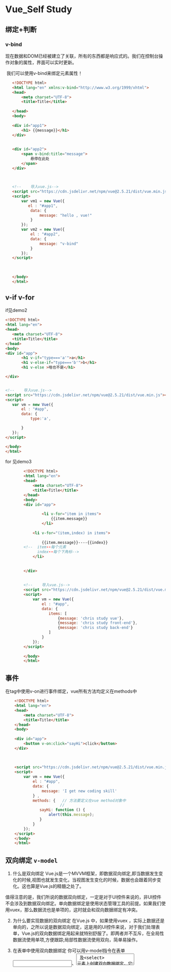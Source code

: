 # Vue_Self Study

## 绑定+判断
### v-bind
  ​ 现在数据和DOM已经被建立了关联，所有的东西都是响应式的。我们在控制台操作对象的属性，界面可以实时更新。
  
  ​ 我们可以使用v-bind来绑定元素属性！
  
  ```html
     <!DOCTYPE html>
     <html lang="en" xmlns:v-bind="http://www.w3.org/1999/xhtml">
     <head>
         <meta charset="UTF-8">
         <title>Title</title>
     
     </head>
     <body>
     
     <div id="app1">
         <h1> {{message}}</h1>
     </div>
     
     
     <div id="app2">
         <span v-bind:title="message">
             悬停在此处
         </span>
     </div>
     
 
     
     <!--    导入vue.js-->
     <script src="https://cdn.jsdelivr.net/npm/vue@2.5.21/dist/vue.min.js"></script>
     <script>
         var vm1 = new Vue({
            el : "#app1",
             data: {
                 message: "hello , vue!"
             }
         });
         var vm2 = new Vue({
             el : "#app2",
             data: {
                 message: "v-bind"
             }
         });
     </script>
     
     
     
     </body>
     </html>
```       

 ## v-if v-for
   if见demo2
   ```html
  <!DOCTYPE html>
  <html lang="en">
  <head>
      <meta charset="UTF-8">
      <title>Title</title>
  </head>
  <body>
  <div id="app">
          <h1 v-if="type==='a'">a</h1>
          <h1 v-else-if="type==='b'">b</h1>
          <h1 v-else >啥也不是</h1>
  
  </div>
  
  
  <!--    导入vue.js-->
  <script src="https://cdn.jsdelivr.net/npm/vue@2.5.21/dist/vue.min.js"></script>
  <script>
      var vm = new Vue({
          el : "#app",
          data: {
              type:'a',
  
          }
      });
  </script>
  
  </body>
  </html>
```
for 见demo3
```html
        <!DOCTYPE html>
        <html lang="en">
        <head>
            <meta charset="UTF-8">
            <title>Title</title>
        </head>
        <body>
        <div id="app">
        
                <li v-for="item in items">
                    {{item.message}}
                </li>
        
            <li v-for="(item,index) in items">
                
                {{item.message}}----{{index}}
        <!--  item--每个元素
              index--每个下角标-->
            </li>
        
            
        </div>
        
        
        <!--    导入vue.js-->
        <script src="https://cdn.jsdelivr.net/npm/vue@2.5.21/dist/vue.min.js"></script>
        <script>
            var vm = new Vue({
                el : "#app",
                data: {
                   items: [
                       {message: 'chris study vue'},
                       {message: 'chris study front-end'},
                       {message: 'chris study back-end'}
                   ]
                }
            });
        </script>
        
        </body>
        </html>
```

## 事件
 在tag中使用v-on进行事件绑定，vue所有方法均定义在methods中
 ```html
     <!DOCTYPE html>
     <html lang="en">
     <head>
         <meta charset="UTF-8">
         <title>Title</title>
     </head>
     <body>
     
     <div id="app">
         <button v-on:click="sayHi">click</button>
     </div>
     
     
     
     <script src="https://cdn.jsdelivr.net/npm/vue@2.5.21/dist/vue.min.js"></script>
     <script>
         var vm = new Vue({
             el : "#app",
             data: {
                 message: 'I get new coding skill'
             } ,
             methods: {   // 方法要定义在vue method对象中
                         // 
                sayHi: function () {
                    alert(this.message);
                }
             }
         });
     </script>
     </body>
     </html>
```

## 双向绑定    ```v-model```   
1. 什么是双向绑定
​ Vue.js是一个MVVM框架，即数据双向绑定,即当数据发生变化的时候,视图也就发生变化，当视图发生变化的时候，数据也会跟着同步变化。这也算是Vue.js的精髓之处了。

​ 值得注意的是，我们所说的数据双向绑定，一定是对于UI控件来说的，非UI控件不会涉及到数据双向绑定。单向数据绑定是使用状态管理工具的前提。如果我们使用vuex，那么数据流也是单项的，这时就会和双向数据绑定有冲突。

2. 为什么要实现数据的双向绑定
在Vue.js 中，如果使用vuex ，实际上数据还是单向的，之所以说是数据双向绑定，这是用的UI控件来说，对于我们处理表单，Vue.js的双向数据绑定用起来就特别舒服了。即两者并不互斥，在全局性数据流使用单项,方便跟踪;局部性数据流使用双向，简单易操作。

3. 在表单中使用双向数据绑定
你可以用v-model指令在表单 <input>、<textarea> 及<select> 元素上创建双向数据绑定。它会根据控件类型自动选取正确的方法来更新元素。尽管有些神奇，但v-model本质上不过是语法糖。它负责监听户的输入事件以更新数据，并对一些极端场景进行一些特殊处理。
**注意：v-model会忽略所有元素的value、checked、selected特性的初始值而总是将Vue实例的数据作为数据来源，你应该通过JavaScript在组件的data选项中声明。**


```html
     <!DOCTYPE html>
     <html lang="en">
     <head>
         <meta charset="UTF-8">
         <title>Title</title>
     </head>
     <body>
     
     <div id="app">
         gender：
         <input type="radio" name="sex" value="male" v-model="chris" > 男
         <input type="radio" name="sex" value="female" v-model="chris"> 女
     
        <h1>选中了谁： {{chris}}</h1>
         
     
         输入<input type="text" v-model="message">同步 输出{{message}}
         <br/>
         <br/>
         <br/>
         <hr>
         <div>
             <select v-model="chris">
                 <option value="" disabled>--please select--</option>
                 <option>a</option>
                 <option>b</option>
                 <option>c</option>
                 <option>d</option>
             </select>
             <h1>下来菜单默认选中：{{chris}}</h1>
         </div>
     
     
     
     </div>
     
     
     
     <script src="https://cdn.jsdelivr.net/npm/vue@2.5.21/dist/vue.min.js"></script>
     <script>
         var vm = new Vue({
             el : "#app",
             data: {
                 message:'',
                chris:''
             } ,
             methods: {
             }
         });
     </script>
     </body>
     </html>
```
